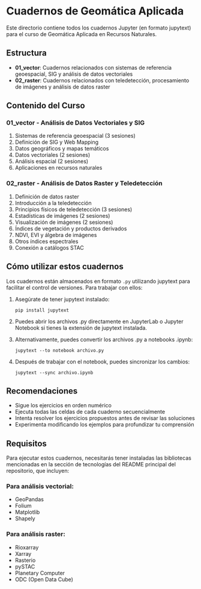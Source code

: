 # Cuadernos de Geomática Aplicada

Este directorio contiene todos los cuadernos Jupyter (en formato jupytext) para el curso de Geomática Aplicada en Recursos Naturales.

## Estructura

- **01_vector**: Cuadernos relacionados con sistemas de referencia geoespacial, SIG y análisis de datos vectoriales
- **02_raster**: Cuadernos relacionados con teledetección, procesamiento de imágenes y análisis de datos raster

## Contenido del Curso

### 01_vector - Análisis de Datos Vectoriales y SIG
1. Sistemas de referencia geoespacial (3 sesiones)
2. Definición de SIG y Web Mapping
3. Datos geográficos y mapas temáticos
4. Datos vectoriales (2 sesiones)
5. Análisis espacial (2 sesiones)
6. Aplicaciones en recursos naturales

### 02_raster - Análisis de Datos Raster y Teledetección
1. Definición de datos raster
2. Introducción a la teledetección
3. Principios físicos de teledetección (3 sesiones)
4. Estadísticas de imágenes (2 sesiones)
5. Visualización de imágenes (2 sesiones)
6. Índices de vegetación y productos derivados
7. NDVI, EVI y álgebra de imágenes
8. Otros índices espectrales
9. Conexión a catálogos STAC

## Cómo utilizar estos cuadernos

Los cuadernos están almacenados en formato `.py` utilizando jupytext para facilitar el control de versiones. Para trabajar con ellos:

1. Asegúrate de tener jupytext instalado:
   ```
   pip install jupytext
   ```

2. Puedes abrir los archivos .py directamente en JupyterLab o Jupyter Notebook si tienes la extensión de jupytext instalada.

3. Alternativamente, puedes convertir los archivos .py a notebooks .ipynb:
   ```
   jupytext --to notebook archivo.py
   ```

4. Después de trabajar con el notebook, puedes sincronizar los cambios:
   ```
   jupytext --sync archivo.ipynb
   ```

## Recomendaciones

- Sigue los ejercicios en orden numérico
- Ejecuta todas las celdas de cada cuaderno secuencialmente
- Intenta resolver los ejercicios propuestos antes de revisar las soluciones
- Experimenta modificando los ejemplos para profundizar tu comprensión

## Requisitos

Para ejecutar estos cuadernos, necesitarás tener instaladas las bibliotecas mencionadas en la sección de tecnologías del README principal del repositorio, que incluyen:

### Para análisis vectorial:
- GeoPandas
- Folium
- Matplotlib
- Shapely

### Para análisis raster:
- Rioxarray
- Xarray
- Rasterio
- pySTAC
- Planetary Computer
- ODC (Open Data Cube) 